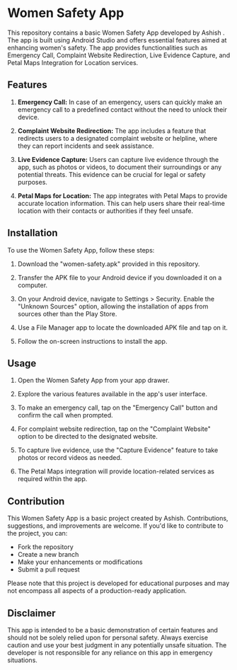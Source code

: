 # Women Safety App

This repository contains a basic Women Safety App developed by Ashish . The app is built using Android Studio and offers essential features aimed at enhancing women's safety. The app provides functionalities such as Emergency Call, Complaint Website Redirection, Live Evidence Capture, and Petal Maps Integration for Location services.

## Features

1. **Emergency Call:** In case of an emergency, users can quickly make an emergency call to a predefined contact without the need to unlock their device.

2. **Complaint Website Redirection:** The app includes a feature that redirects users to a designated complaint website or helpline, where they can report incidents and seek assistance.

3. **Live Evidence Capture:** Users can capture live evidence through the app, such as photos or videos, to document their surroundings or any potential threats. This evidence can be crucial for legal or safety purposes.

4. **Petal Maps for Location:** The app integrates with Petal Maps to provide accurate location information. This can help users share their real-time location with their contacts or authorities if they feel unsafe.

## Installation

To use the Women Safety App, follow these steps:

1. Download the "women-safety.apk" provided in this repository.

2. Transfer the APK file to your Android device if you downloaded it on a computer.

3. On your Android device, navigate to Settings > Security. Enable the "Unknown Sources" option, allowing the installation of apps from sources other than the Play Store.

4. Use a File Manager app to locate the downloaded APK file and tap on it.

5. Follow the on-screen instructions to install the app.

## Usage

1. Open the Women Safety App from your app drawer.

2. Explore the various features available in the app's user interface.

3. To make an emergency call, tap on the "Emergency Call" button and confirm the call when prompted.

4. For complaint website redirection, tap on the "Complaint Website" option to be directed to the designated website.

5. To capture live evidence, use the "Capture Evidence" feature to take photos or record videos as needed.

6. The Petal Maps integration will provide location-related services as required within the app.

## Contribution

This Women Safety App is a basic project created by Ashish. Contributions, suggestions, and improvements are welcome. If you'd like to contribute to the project, you can:

- Fork the repository
- Create a new branch
- Make your enhancements or modifications
- Submit a pull request

Please note that this project is developed for educational purposes and may not encompass all aspects of a production-ready application.

## Disclaimer

This app is intended to be a basic demonstration of certain features and should not be solely relied upon for personal safety. Always exercise caution and use your best judgment in any potentially unsafe situation. The developer is not responsible for any reliance on this app in emergency situations.
